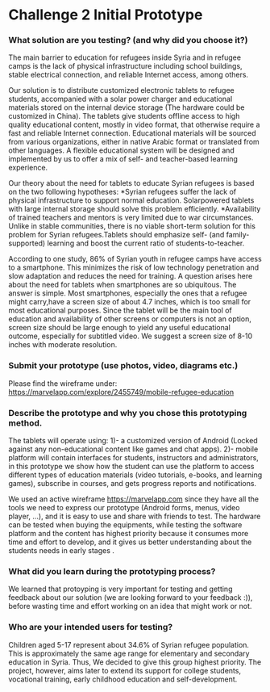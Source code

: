 # Challenge 2 Initial Prototype

### What solution are you testing? (and why did you choose it?)

The main barrier to education for refugees inside Syria and in refugee camps is the lack of physical infrastructure including school buildings, stable electrical connection, and reliable Internet access, among others.

Our solution is to distribute customized electronic tablets to refugee students, accompanied with a solar power charger and educational materials stored on the internal device storage (The hardware could be customized in China).
The tablets give students offline access to high quality educational content, mostly in video format, that otherwise require a fast and reliable Internet connection.
Educational materials will be sourced from various organizations, either in native Arabic format or translated from other languages.
A flexible educational system will be designed and implemented by us to offer a mix of self- and teacher-based learning experience.

Our theory about the need for tablets to educate Syrian refugees is based on the two following hypotheses:
*Syrian refugees suffer the lack of physical infrastructure to support normal education. Solarpowered tablets with large internal storage should solve this problem efficiently.
*Availability of trained teachers and mentors is very limited due to war circumstances. Unlike in stable communities, there is no viable short-term
solution for this problem for Syrian refugees.Tablets should emphasize self- (and family-supported) learning and boost the current ratio of students-to-teacher. 

According to one study, 86% of Syrian youth in refugee camps have access to a smartphone.
This minimizes the risk of low technology penetration and slow adaptation and reduces the need for training.
A question arises here about the need for tablets when smartphones are so ubiquitous. The answer is simple. Most smartphones, especially the ones that a refugee might carry,have a screen size of about 4.7 inches, which is too small for most educational purposes. Since the tablet will be the main tool of education and availability of other screens or computers is not an option, screen size should be large enough to yield any useful educational outcome, especially for subtitled video.
We suggest a screen size of 8-10 inches with moderate resolution.


### Submit your prototype (use photos, video, diagrams etc.)

Please find the wireframe under:
https://marvelapp.com/explore/2455749/mobile-refugee-education

### Describe the prototype and why you chose this prototyping method. 

The tablets will operate using:
1)- a customized version of Android (Locked against any non-educational content like games and chat apps).
2)- mobile platform will contain interfaces for students, instructors and administrators, in this prototype we show how the student can use the platform to access different types of education materials (video tutorials, e-books, and learning games), subscribe in courses, and gets progress reports and notifications.

We used an active wireframe  https://marvelapp.com since they have all the tools we need to express our prototype (Android forms, menus, video player, ...), and it is easy to use and share with friends to test. 
The hardware can be tested when buying the equipments, while testing the software platform and the content has highest priority because it consumes more time and effort to develop, and it gives us better understanding about the students needs in early stages .

### What did you learn during the prototyping process?

We learned that protoyping is very important for testing and getting feedback about our solution (we are looking forward to your feedback :)), before wasting time and effort working on an idea that might work or not.

### Who are your intended users for testing?
Children aged 5-17 represent about 34.6% of Syrian refugee population.
This is approximately the same age range for elementary and secondary education in Syria. Thus, We decided to give this group highest priority.
The project, however, aims later to extend its support for college students, vocational training, early childhood education and self-development. 
